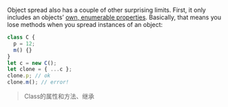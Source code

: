 Object spread also has a couple of other surprising limits. First, it only includes an objects’ [own, enumerable properties](https://developer.mozilla.org/docs/Web/JavaScript/Enumerability_and_ownership_of_properties). Basically, that means you lose methods when you spread instances of an object:

```javascript
class C {
  p = 12;
  m() {}
}
let c = new C();
let clone = { ...c };
clone.p; // ok
clone.m(); // error!
```

> Class的属性和方法、继承